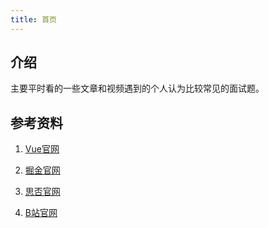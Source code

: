 ```yaml
---
title: 首页
---
```


## 介绍

主要平时看的一些文章和视频遇到的个人认为比较常见的面试题。


## 参考资料

1. [Vue官网](https://cn.vuejs.org/)

2. [掘金官网](https://juejin.im/timeline)

3. [思否官网](https://segmentfault.com/)

4. [B站官网](https://www.bilibili.com/)

